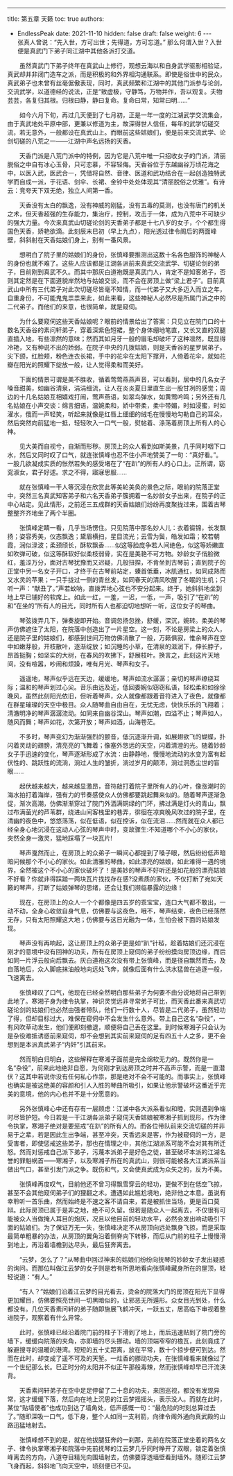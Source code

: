 ---
title: 第五章 天籁
toc: true
authors:
  - EndlessPeak
date: 2021-11-10
hidden: false
draft: false
weight: 6
---　　
　　
　　张真人曾说：“先入世，方可出世；先得道，方可忘道。” 那么何谓入世？入世便是真武门下弟子同江湖中其他各派打交道。

　　虽然真武门下弟子终年在真武山上修行，观想云海以和自身武学驱影相验证，真武却并非闭门造车之派，而是积极的和外界相沟通联系。即使是俗世中的民众，真武弟子也未曾有丝毫倨傲表现，同时，真武频繁和江湖中的其他门派参与论剑，交流武学，以道德经的说法，正是“致虚极，守静笃，万物并作，吾以观复。夫物芸芸，各复归其根。归根曰静，静曰复命。复命曰常，知常曰明……”

　　如今六月下旬，再过几天便到了七月初，正是一年一度的江湖武学交流集会，由于真武地处平原中部，更兼以修道为主，故深得世人信任，每年的武学切磋交流，若无意外，一般都设在真武山上。而眼前这些姑娘们，便是前来交流武学、论剑切磋的八荒之一——江湖中声名远扬的天香。

　　天香门派是八荒门派中的特例，因为它是八荒中唯一只招收女子的门派，清丽脱俗之中自有冰心玉骨，只可恋慕，不容轻侮。天香谷位于东越幽谷万顷花海之中，以医入武，医武合一，凭借将自然、音律、医道和武功结合在一起创造独特武学而自成一派，于花语、剑伞、长裙、金铃中处处体现其“清丽脱俗之优雅”。有诗云：竞夸天下双无绝，独立人间第一香。

　　天香没有太白的飘逸，没有神威的刚猛，没有五毒的莫测，也没有唐门的机关之术，但天香超强的生存能力，集治疗，控制，攻击于一体，成为八荒中不可缺少的强大力量。今次来真武山切磋论剑的天香弟子都是十七八岁的女子，个个都生得国色天香，娇艳欲滴。此刻辰末巳初（早上九点），阳光透过律令阁后的两面峰壁，斜斜射在天香姑娘们身上，别有一番风景。

　　想明白了院子里的姑娘们的身份，张慎峰要推测出这数十名各色服饰的神秘人的身份也就不难了。这些人应该都是江湖各派前来真武交流武学、切磋论剑的弟子，目前刚到真武不久。而其中那灰白道袍既是真武门人，肯定不是知客弟子，否则其定然是在下面道貌岸然地与姑娘交谈，而不会在房顶上做“梁上君子”。目前真武山中所有三代弟子对此次切磋尽皆毫不知情，而一代弟子又大多迈入而立之年，自重身份，不可能鬼鬼祟祟来此，如此来看，这些神秘人必然尽是所属门派之中的二代弟子。而他们的来意，也很简单，就是窥伺。

　　为什么要窥伺这些天香姑娘呢？眼前的情景给出了答案：只见立在院门口的十数名天香谷的素问轩弟子，穿着深紫色短裙，整个身体绷地笔直，又长又直的双腿直插入地，有些凛然的意味；然而其如月牙一般的眉毛却破坏了这种凛然，既显得冷艳，又有种说不出的娇弱。在院子中央的几拨姑娘，则是天香谷的星罗居弟子。尖下颌，红脸颊，粉色连衣长裙，手中的花伞在太阳下撑开，人倚着花伞，就如花瓣在阳光的照耀下绽放一般，让人觉得柔和而美好。

　　下面的情景可谓是美不胜收，循着莺莺燕燕声音，可以看到，居中的几名女子嗓音甜美，如幽谷清泉，涓涓细流，让人在炎炎夏日里直生出一股甘冽的感觉；周边的十几名姑娘互相嬉戏打闹，莺声燕语，如翠鸟弹水，如黄莺吟鸣；另外还有几名姑娘在小声交谈：绵言细语，温婉柔和，娇中带柔，柔中带媚，时如浸蜜，时如濯水，俄而一声轻笑，听起来就像是红唇上细细的绒毛在慢慢地勾勒自己的耳朵，然后突然向前猛地一抵，轻轻吹入一口气一般，熨帖着、涤荡着房顶上所有人的心神。

　　见大美而自视兮，自渐而形秽。房顶上的众人看到如斯美景，几乎同时咽下口水，然后又同时叹了口气，就连张慎峰也忍不住小声地赞美了一句：“真好看。”。一股几欲凝成实质的怅然若失的感受堵在了“在趴”的所有人的心口上。正所谓，窈窕淑女，君子好逑。求之不得，寤寐思服……

　　就在张慎峰一干人等沉浸在欣赏此等美轮美奂的景色之际，眼前的院落正堂中，突然三名真武知客弟子和六名天香弟子簇拥着一名妙龄女子出来，在院子的正中心站定。见此情形，之前还三五成群的天香姑娘们纷纷再度聚拢过来，围着古琴整整齐齐地坐了两个半圈。

　　张慎峰定睛一看，几乎当场愣住。只见院落中那名妙人儿：衣着锻锦，长发飘扬；姿容秀美，仪态飘逸；黛眉横扫，星目流光；云雪为鬓，皓发如霜；皎若朝霞，润似渌波；柔颈颀长，酥软飘香……似这等脸庞争若人间绝色，似这等娇嫩直如吹弹可破，似这等酥软好似柔枝弱骨，实在是美艳不可方物。妙龄女子俏脸微红，羞涩万分，面对古琴犹豫而又迟疑，几般扭捏，不肯坐到古琴前；直到院子的正堂中另一名女子开口，才终于在古琴前站定，螓首低垂，冰肌通红，如同成熟而又水灵的苹果；一只手拢过一侧的青丝发，如同春天的清风吹醒了冬眠的生机；只听一声：“献丑了。”声若蚊呐，直拨弄地心弦也不安分起来。终于，她斜斜地坐到地上早已铺好的软席上。如此一红，一羞，一迟，一低，一声，吸引了“在趴”的和“在坐的”所有人的目光，同时所有人也都迫切地想听一听，这位女子的琴曲。

　　琴弦拨弄几下，弹奏旋即开始。音调忽扬忽挫，舒缓，深沉，婉转。柔美的琴声仿佛遮住了太阳，在院落中创造出了一片星空。这一刻，不论是房梁上的众人，还是院子里的姑娘们，都感到世间万物仿佛消散了一般，万籁俱寂，惟余琴声在空中如嫩芽般，开枝散叶，逐渐绽放；如沉睡的小草，在清泉的滋润下，伸长脖子，昂首挺胸；如坚实的大树，在春风的吹拂下，舒展枝叶。换言之，此刻这片天地间，没有喧嚣，吵闹和烦躁，唯有月光、琴声和女子。

　　遥遥地，琴声似乎远在天边，缓缓地，琴声如流水潺潺；亲切的琴声缭绕耳际；温和的琴声划过心尖。音乐由远及近，低回委婉似窃窃私语，轻松柔和如徐徐晚风，虽然此刻阳光依旧，但听着琴声，众人就像都跟着音符进入了夜色，就像都在群星璀璨的天空中极目。众人随琴曲自由自在，无忧无虑，快快乐乐的飞翔着；清澈明净的琴声潺潺流动。如同来自幽谷深山。琴声如潮，四溢不止；琴声如人，随风而舞；琴声如花，次第开放；琴声如酒，山海苍茫。

　　不多时，琴声变幻为渐渐强烈的颤音，低沉逐渐升调，如展翅欲飞的蝴蝶，扑闪着灵动的翅膀，清亮亮的飞舞着；像塞外悠远的天空，闪着清澄的光。随着妙龄女子手迅速的变化，琴声逐渐形成了水流：由静静地，慢慢地流动的水变为富有起伏性的、跳跃性的流淌，淌过人生的皱折，淌过岁月的颠沛，淌过洞悉尘世的盲眼……

　　起伏越来越大，越来越显激昂，音符敲打着院子里所有人的心叶，像涨潮时的海水拍打着海岸，强有力的节奏感使众人仿佛都要跳起舞来似的。随着琴声逐渐急促，渐次高潮，仿佛渐渐穿过了院门外洒满铜绿的门环，拂过满是灯火的青山，飘过布满萤光的芦苇群，绕进山间客栈里的巷弄，徘徊在凉爽晚风吹过的院子里，在清幽的夜色中，悠悠荡荡，似在低语，似在控诉，似在流泪……然而就在众人都已经全身心地沉浸在这动人心弦的琴声中时，变故骤生:不知道哪个不小心的家伙，突然全身一激灵，猛地踩塌了一块瓦片!

　　琴声戛然而止，在房顶上的众弟子一瞬间心都提到了嗓子眼，然后纷纷低声暗暗问候那个不小心的家伙。如此清雅的琴曲，如此漂亮的姑娘，如此难得一遇的境界，全然被这个不小心的家伙破坏了！是美妙的琴声不好听还是如花般的漂亮姑娘不好看？你就非得踩踏一两块瓦片找找存在感?没素质的家伙，不仅打断了宛如天籁的琴声，打断了姑娘弹琴的思绪，还会让我们濒临暴露的边缘！

　　现在，在房顶上的众人一个个都像是四五岁的乖宝宝，连口大气都不敢出，一动不动，全身心收敛自身气息，仿佛要与这夜色，哦不，琴声结束，夜色已经荡然无存，只有太阳照耀这大地；仿佛要与这日光融为一体，生怕会被下面的姑娘发现。

　　琴声没有再响起，这让房顶上的众弟子更是如“趴”针毡，趁着姑娘们还沉浸在刚才的意境中没有回神的功夫，所有在房顶上窥伺的弟子纷纷摸向房顶边缘，而后如同一片浮云般向后飘去。灰白道袍这次没有带上张慎峰，而是径自飘然而去，及自落地后，众人脚底抹油般地向远处飞奔，就像后面有什么洪水猛兽在追逐一般，飞速离去。

　　张慎峰叹了口气，他现在已经全然明白那些弟子为何要不由分说地将自己带到此地了。寒湘子身为律令执掌，神识灵觉远非寻常弟子可比，而天香此番来真武切磋论剑的姑娘们也必然由强者带队，他们一行数十人，尽皆是二代弟子，虽然轻功了得，但却目标过大，难保在窥伺中不会发生什么意外。带上自己这名“杂役”，一有风吹草动发生，他们便即刻撤退，顺便将自己丢在这里。到时候寒湘子只会认为是杂役难抵诱惑前来窥伺，却不会想到其实前来窥伺的足有四五十人之多，更不会想到是本派真武弟子“内奸”引其前来。

　　然而明白归明白，这些解释在寒湘子面前是完全绵软无力的。既然你是一名“杂役”，前来此地绝非自愿，为何刚才到达房顶之时并不高声示警，而是一直潜伏？这其中若说你没有任何私心作祟，那是绝对不会不可能的。而事实上，张慎峰也确实是被这绝美的容颜和引人入胜的琴曲所吸引，如果让他示警破坏这番近乎完美的意境，他的内心也并不是十分愿意的。

　　另外张慎峰心中还有存有一层顾虑：江湖中各大派系看似和睦，实则遇到争端时尽皆护短。今日若是一干江湖各派弟子窥伺天香姑娘被寒湘子抓到现形，作为律令执掌，寒湘子绝对是要惩戒“在趴”的所有人的。而各位带队前来交流切磋的并非易于之辈，若是因此生出争端，甚至冲突，天香远来是客，作为被窥伺的一方，是受害者，即使惩戒这些弟子，那也在情理之中，其他江湖派系可能不会对其有所迁怒。然而对惩戒自己派下弟子，污蔑本派弟子是好色之徒，甚至破坏本派的江湖名誉的罪魁祸首——寒湘子，以及寒湘子所在的真武山，则很可能被各大江湖派系当做出气口，甚至引发门派之争。既伤和气，又会使真武成为众矢之的，反为不美。

　　张慎峰再度叹气，目前他还不曾习得飘雪穿云的轻功，更做不到在低空飞掠，甚至不会其他窥伺弟子们的狸翻之术。遭遇如此尴尬境地，绝非他之本意。虽说有幸聆听一首乐曲，然而始终是不速之客不请自来，若是被抓住当场，更是百口莫辩。此际房顶已属于是非之地，绝不可久留。但若是随众人一起离去，不仅很有可能被众人当做掩人耳目的炮灰，况且以他目前的轻功水平，必然会发出响动吸引下面的姑娘们。为了保证万无一失，张慎峰决定不从房顶向远处飘身飞掠，而是采取最简单粗暴的办法，从房顶的翼角沿着侧脊向下转移，而后从门前的柱子上慢慢滑到地上，再沿着墙檐到达尽头，最后狂奔离去。

　　“云梦，怎么了？”从琴曲中回过神来的姑娘们纷纷向抚琴的妙龄女子发出疑惑的询问。而那位叫做江云梦的女子则是若有所思地看向张慎峰藏身所在的屋顶，轻轻说道：“有人。”

　　“有人？”姑娘们沿着江云梦的目光看去，烫金的院落大门的房顶在阳光下显得更加耀目，仿佛要照亮世间一切黑暗似的，让邪恶无所遁形。众女目光到处，什么都没有。几位天香素问轩的弟子随即施展飞鹤冲天，一跃五丈，居高临下审视着整进院子，观察着有什么异常。

　　此时，张慎峰已经沿着院门前的柱子下滑到了地上，而后迅速贴到了院门旁的墙下，缓缓向院落的夹角，亦即墙的尽头挪动。墙的顶端窄窄的檐瓦，此刻竟成了躲避搜寻的温暖的港湾。短短的五十丈距离，放在平常，数十个掠步便可到达。然而在此时，却变成了遥不可及的天堑。一炷香的挪动功夫，在张慎峰看来就像过了一个世纪那么长。巳正时分的太阳并不似正午那般毒辣，然而张慎峰却早已汗流浃背。

　　天香素问轩弟子在空中足足停留了二十息的功夫，来回巡视，都没有发现异常，这才缓缓下落，然后向在地上沉思的江云梦摇摇头，表示没人。而就在此时，某位“贴墙使者”也成功到达了墙角处，低声感慨一句：“最危险的时刻总算过去了。”随即深吸一口气，低下身，整个人如同一支利箭，向律令阁外通向真武殿的山路迅猛地射去。

　　张慎峰想不到的是，就在他拔腿狂奔的一刹那，先前在院落正堂坐着的两名女子、律令执掌寒湘子和院落中先前抚琴的江云梦几乎同时睁开了双眼，锁定着张慎峰离去的方向，八道夺目精光向围墙射去，仿佛要穿透墙壁看到墙外。随即江云梦飞身而起，斜斜地飞向天空中，顷刻便已不见。
